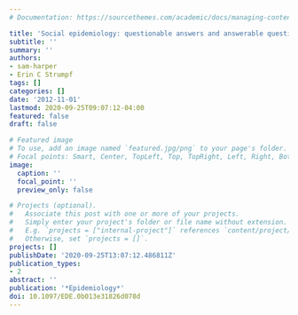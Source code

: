 ```yaml
---
# Documentation: https://sourcethemes.com/academic/docs/managing-content/

title: 'Social epidemiology: questionable answers and answerable questions'
subtitle: ''
summary: ''
authors:
- sam-harper
- Erin C Strumpf
tags: []
categories: []
date: '2012-11-01'
lastmod: 2020-09-25T09:07:12-04:00
featured: false
draft: false

# Featured image
# To use, add an image named `featured.jpg/png` to your page's folder.
# Focal points: Smart, Center, TopLeft, Top, TopRight, Left, Right, BottomLeft, Bottom, BottomRight.
image:
  caption: ''
  focal_point: ''
  preview_only: false

# Projects (optional).
#   Associate this post with one or more of your projects.
#   Simply enter your project's folder or file name without extension.
#   E.g. `projects = ["internal-project"]` references `content/project/deep-learning/index.md`.
#   Otherwise, set `projects = []`.
projects: []
publishDate: '2020-09-25T13:07:12.486811Z'
publication_types:
- 2
abstract: ''
publication: '*Epidemiology*'
doi: 10.1097/EDE.0b013e31826d078d
---
```

